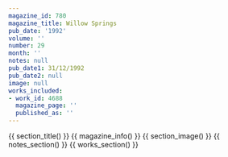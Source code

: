 ```yaml
---
magazine_id: 780
magazine_title: Willow Springs
pub_date: '1992'
volume: ''
number: 29
month: ''
notes: null
pub_date1: 31/12/1992
pub_date2: null
image: null
works_included:
- work_id: 4688
  magazine_page: ''
  published_as: ''
---
```


{{ section_title() }}
{{ magazine_info() }}
{{ section_image() }}
{{ notes_section() }}
{{ works_section() }}
